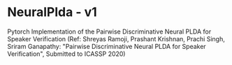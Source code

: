 # NeuralPlda - v1

Pytorch Implementation of the Pairwise Discriminative Neural PLDA for Speaker Verification
(Ref: Shreyas Ramoji, Prashant Krishnan, Prachi Singh, Sriram Ganapathy: "Pairwise Discriminative Neural PLDA for Speaker Verification", Submitted to ICASSP 2020)
